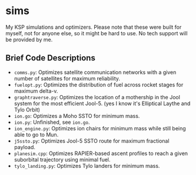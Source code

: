 # sims
My KSP simulations and optimizers. Please note that these were built for myself, not for anyone else, so it might be hard to use. No tech support will be provided by me.

## Brief Code Descriptions
 - ```comms.py```: Optimizes satellite communication networks with a given number of satellites for maximum reliability.
 - ```fuelopt.py```: Optimizes the distribution of fuel across rocket stages for maximum delta-v.
 - ```graphtraverse.py```: Optimizes the location of a mothership in the Jool system for the most efficient Jool-5. (yes I know it's Elliptical Laythe and Tylo Orbit)
 - ```ion.go```: Optimizes a Moho SSTO for minimum mass.
 - ```ion.py```: Unfinished, see ```ion.go```.
 - ```ion_engine.py```: Optimizes ion chairs for minimum mass while still being able to go to Mun.
 - ```j5ssto.py```: Optimizes Jool-5 SSTO route for maximum fractional payload.
 - ```planesim.cpp```: Optimizes RAPIER-based ascent profiles to reach a given suborbital trajectory using minimal fuel.
 - ```tylo_landing.py```: Optimizes Tylo landers for minimum mass.

